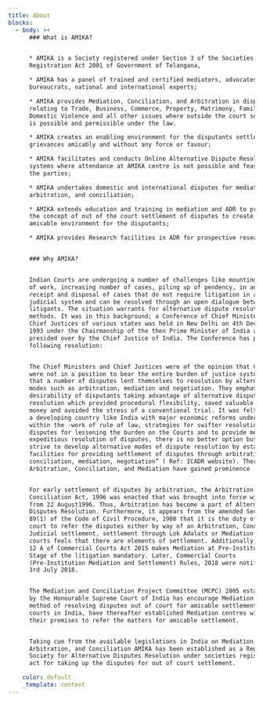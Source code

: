 ```yaml
---
title: About
blocks:
  - body: >+
      ### What is AMIKA?


      * AMIKA is a Society registered under Section 3 of the Societies
      Registration Act 2001 of Government of Telangana,

      * AMIKA has a panel of trained and certified mediators, advocates, senior
      bureaucrats, national and international experts;

      * AMIKA provides Mediation, Conciliation, and Arbitration in disputes
      relating to Trade, Business, Commerce, Property, Matrimony, Family,
      Domestic Violence and all other issues where outside the court settlement
      is possible and permissible under the law.

      * AMIKA creates an enabling environment for the disputants settle their
      grievances amicably and without any force or favour;

      * AMIKA facilitates and conducts Online Alternative Dispute Resolutions
      systems where attendance at AMIKA centre is not possible and feasible for
      the parties;

      * AMIKA undertakes domestic and international disputes for mediation,
      arbitration, and conciliation;

      * AMIKA extends education and training in mediation and ADR to propagate
      the concept of out of the court settlement of disputes to create an
      amicable environment for the disputants;

      * AMIKA provides Research facilities in ADR for prospective researchers.


      ### Why AMIKA?


      Indian Courts are undergoing a number of challenges like mounting overload
      of work, increasing number of cases, piling up of pendency, in addition to
      receipt and disposal of cases that do not require litigation in a formal
      judicial system and can be resolved through an open dialogue between
      litigants. The situation warrants for alternative dispute resolution
      methods. It was in this background; a Conference of Chief Ministers and
      Chief Justices of various states was held in New Delhi on 4th December
      1993 under the Chairmanship of the then Prime Minister of India and
      presided over by the Chief Justice of India. The Conference has passed the
      following resolution:


      The Chief Ministers and Chief Justices were of the opinion that Courts
      were not in a position to bear the entire burden of justice system and
      that a number of disputes lent themselves to resolution by alternative
      modes such as arbitration, mediation and negotiation. They emphasized the
      desirability of disputants taking advantage of alternative dispute
      resolution which provided procedural flexibility, saved valuable time and
      money and avoided the stress of a conventional trial. It was felt that in
      a developing country like India with major economic reforms under way
      within the -work of rule of law, strategies for swifter resolution of
      disputes for lessening the burden on the Courts and to provide means for
      expeditious resolution of disputes, there is no better option but to
      strive to develop alternative modes of dispute resolution by establishing
      facilities for providing settlement of disputes through arbitration,
      conciliation, mediation, negotiation” ( Ref: ICADR website). Thereafter,
      Arbitration, Conciliation, and Mediation have gained prominence


      For early settlement of disputes by arbitration, the Arbitration and
      Conciliation Act, 1996 was enacted that was brought into force with effect
      from 22 August1996. Thus, Arbitration has become a part of Alternative
      Disputes Resolution. Furthermore, it appears from the amended Section
      89(1) of the Code of Civil Procedure, 1908 that it is the duty of the
      court to refer the disputes either by way of an Arbitration, Conciliation,
      Judicial settlement, settlement through Lok Adalats or Mediation if the
      courts feels that there are elements of settlement. Additionally, Section
      12 A of Commercial Courts Act 2015 makes Mediation at Pre-Institution
      Stage of the litigation mandatory. Later, Commercial Courts
      (Pre-Institution Mediation and Settlement) Rules, 2018 were notified on
      3rd July 2018.


      The Mediation and Conciliation Project Committee (MCPC) 2005 established
      by the Honourable Supreme Court of India has encourage Mediation as a
      method of resolving disputes out of court for amicable settlement. All the
      courts in India, have thereafter established Mediation centres within
      their premises to refer the matters for amicable settlement.


      Taking cue from the available legislations in India on Mediation,
      Arbitration, and Conciliation AMIKA has been established as a Registered
      Society for Alternative Disputes Resolution under societies registration
      act for taking up the disputes for out of court settlement.

    color: default
    _template: content
---
```


